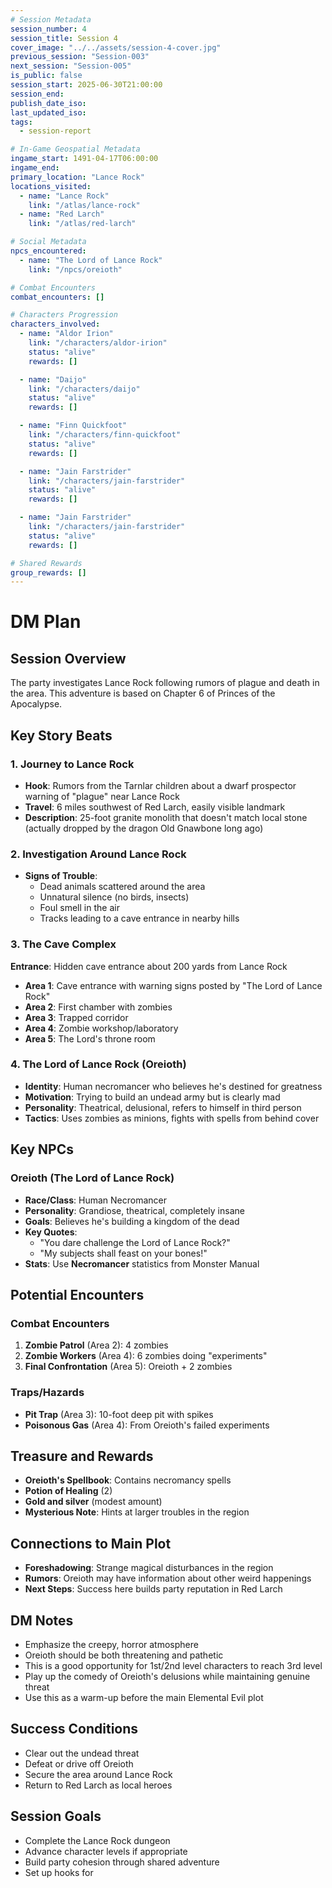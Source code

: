 ```yaml
---
# Session Metadata
session_number: 4
session_title: Session 4
cover_image: "../../assets/session-4-cover.jpg"
previous_session: "Session-003"
next_session: "Session-005"
is_public: false
session_start: 2025-06-30T21:00:00
session_end:
publish_date_iso:
last_updated_iso:
tags:
  - session-report

# In-Game Geospatial Metadata
ingame_start: 1491-04-17T06:00:00
ingame_end:
primary_location: "Lance Rock"
locations_visited:
  - name: "Lance Rock"
    link: "/atlas/lance-rock"
  - name: "Red Larch"
    link: "/atlas/red-larch"

# Social Metadata
npcs_encountered:
  - name: "The Lord of Lance Rock"
    link: "/npcs/oreioth"

# Combat Encounters
combat_encounters: []

# Characters Progression
characters_involved:
  - name: "Aldor Irion"
    link: "/characters/aldor-irion"
    status: "alive"
    rewards: []

  - name: "Daijo"
    link: "/characters/daijo"
    status: "alive"
    rewards: []

  - name: "Finn Quickfoot"
    link: "/characters/finn-quickfoot"
    status: "alive"
    rewards: []

  - name: "Jain Farstrider"
    link: "/characters/jain-farstrider"
    status: "alive"
    rewards: []

  - name: "Jain Farstrider"
    link: "/characters/jain-farstrider"
    status: "alive"
    rewards: []

# Shared Rewards
group_rewards: []
---
```


# DM Plan

## Session Overview

The party investigates Lance Rock following rumors of plague and death in the area. This adventure is based on Chapter 6 of Princes of the Apocalypse.

## Key Story Beats

### 1. Journey to Lance Rock

- **Hook**: Rumors from the Tarnlar children about a dwarf prospector warning of "plague" near Lance Rock
- **Travel**: 6 miles southwest of Red Larch, easily visible landmark
- **Description**: 25-foot granite monolith that doesn't match local stone (actually dropped by the dragon Old Gnawbone long ago)

### 2. Investigation Around Lance Rock

- **Signs of Trouble**:
  - Dead animals scattered around the area
  - Unnatural silence (no birds, insects)
  - Foul smell in the air
  - Tracks leading to a cave entrance in nearby hills

### 3. The Cave Complex

**Entrance**: Hidden cave entrance about 200 yards from Lance Rock

- **Area 1**: Cave entrance with warning signs posted by "The Lord of Lance Rock"
- **Area 2**: First chamber with zombies
- **Area 3**: Trapped corridor
- **Area 4**: Zombie workshop/laboratory
- **Area 5**: The Lord's throne room

### 4. The Lord of Lance Rock (Oreioth)

- **Identity**: Human necromancer who believes he's destined for greatness
- **Motivation**: Trying to build an undead army but is clearly mad
- **Personality**: Theatrical, delusional, refers to himself in third person
- **Tactics**: Uses zombies as minions, fights with spells from behind cover

## Key NPCs

### Oreioth (The Lord of Lance Rock)

- **Race/Class**: Human Necromancer
- **Personality**: Grandiose, theatrical, completely insane
- **Goals**: Believes he's building a kingdom of the dead
- **Key Quotes**:
  - "You dare challenge the Lord of Lance Rock?"
  - "My subjects shall feast on your bones!"
- **Stats**: Use **Necromancer** statistics from Monster Manual

## Potential Encounters

### Combat Encounters

1. **Zombie Patrol** (Area 2): 4 zombies
2. **Zombie Workers** (Area 4): 6 zombies doing "experiments"
3. **Final Confrontation** (Area 5): Oreioth + 2 zombies

### Traps/Hazards

- **Pit Trap** (Area 3): 10-foot deep pit with spikes
- **Poisonous Gas** (Area 4): From Oreioth's failed experiments

## Treasure and Rewards

- **Oreioth's Spellbook**: Contains necromancy spells
- **Potion of Healing** (2)
- **Gold and silver** (modest amount)
- **Mysterious Note**: Hints at larger troubles in the region

## Connections to Main Plot

- **Foreshadowing**: Strange magical disturbances in the region
- **Rumors**: Oreioth may have information about other weird happenings
- **Next Steps**: Success here builds party reputation in Red Larch

## DM Notes

- Emphasize the creepy, horror atmosphere
- Oreioth should be both threatening and pathetic
- This is a good opportunity for 1st/2nd level characters to reach 3rd level
- Play up the comedy of Oreioth's delusions while maintaining genuine threat
- Use this as a warm-up before the main Elemental Evil plot

## Success Conditions

- Clear out the undead threat
- Defeat or drive off Oreioth
- Secure the area around Lance Rock
- Return to Red Larch as local heroes

## Session Goals

- Complete the Lance Rock dungeon
- Advance character levels if appropriate
- Build party cohesion through shared adventure
- Set up hooks for

